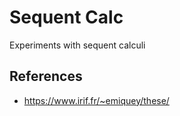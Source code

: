 # Sequent Calc

Experiments with sequent calculi

## References

* https://www.irif.fr/~emiquey/these/
